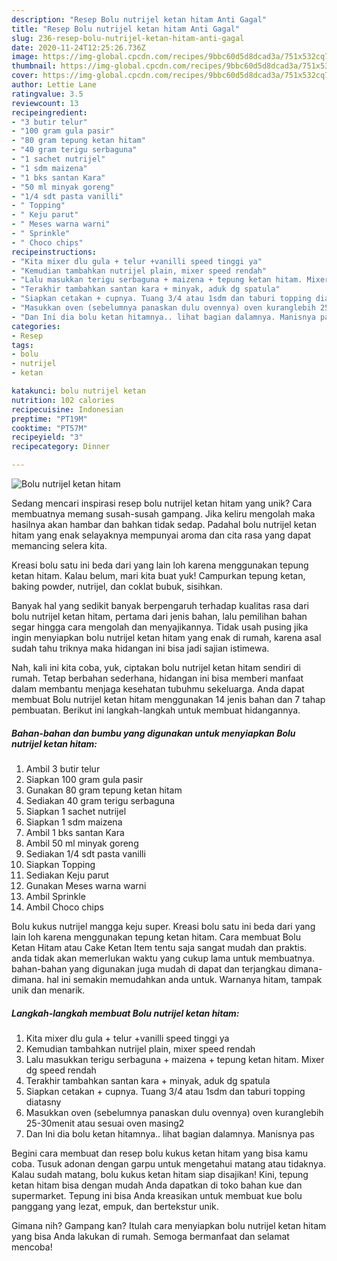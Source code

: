 ```yaml
---
description: "Resep Bolu nutrijel ketan hitam Anti Gagal"
title: "Resep Bolu nutrijel ketan hitam Anti Gagal"
slug: 236-resep-bolu-nutrijel-ketan-hitam-anti-gagal
date: 2020-11-24T12:25:26.736Z
image: https://img-global.cpcdn.com/recipes/9bbc60d5d8dcad3a/751x532cq70/bolu-nutrijel-ketan-hitam-foto-resep-utama.jpg
thumbnail: https://img-global.cpcdn.com/recipes/9bbc60d5d8dcad3a/751x532cq70/bolu-nutrijel-ketan-hitam-foto-resep-utama.jpg
cover: https://img-global.cpcdn.com/recipes/9bbc60d5d8dcad3a/751x532cq70/bolu-nutrijel-ketan-hitam-foto-resep-utama.jpg
author: Lettie Lane
ratingvalue: 3.5
reviewcount: 13
recipeingredient:
- "3 butir telur"
- "100 gram gula pasir"
- "80 gram tepung ketan hitam"
- "40 gram terigu serbaguna"
- "1 sachet nutrijel"
- "1 sdm maizena"
- "1 bks santan Kara"
- "50 ml minyak goreng"
- "1/4 sdt pasta vanilli"
- " Topping"
- " Keju parut"
- " Meses warna warni"
- " Sprinkle"
- " Choco chips"
recipeinstructions:
- "Kita mixer dlu gula + telur +vanilli speed tinggi ya"
- "Kemudian tambahkan nutrijel plain, mixer speed rendah"
- "Lalu masukkan terigu serbaguna + maizena + tepung ketan hitam. Mixer dg speed rendah"
- "Terakhir tambahkan santan kara + minyak, aduk dg spatula"
- "Siapkan cetakan + cupnya. Tuang 3/4 atau 1sdm dan taburi topping diatasny"
- "Masukkan oven (sebelumnya panaskan dulu ovennya) oven kuranglebih 25-30menit atau sesuai oven masing2"
- "Dan Ini dia bolu ketan hitamnya.. lihat bagian dalamnya. Manisnya pas"
categories:
- Resep
tags:
- bolu
- nutrijel
- ketan

katakunci: bolu nutrijel ketan 
nutrition: 102 calories
recipecuisine: Indonesian
preptime: "PT19M"
cooktime: "PT57M"
recipeyield: "3"
recipecategory: Dinner

---
```



![Bolu nutrijel ketan hitam](https://img-global.cpcdn.com/recipes/9bbc60d5d8dcad3a/751x532cq70/bolu-nutrijel-ketan-hitam-foto-resep-utama.jpg)

Sedang mencari inspirasi resep bolu nutrijel ketan hitam yang unik? Cara membuatnya memang susah-susah gampang. Jika keliru mengolah maka hasilnya akan hambar dan bahkan tidak sedap. Padahal bolu nutrijel ketan hitam yang enak selayaknya mempunyai aroma dan cita rasa yang dapat memancing selera kita.

Kreasi bolu satu ini beda dari yang lain loh karena menggunakan tepung ketan hitam. Kalau belum, mari kita buat yuk! Campurkan tepung ketan, baking powder, nutrijel, dan coklat bubuk, sisihkan.

Banyak hal yang sedikit banyak berpengaruh terhadap kualitas rasa dari bolu nutrijel ketan hitam, pertama dari jenis bahan, lalu pemilihan bahan segar hingga cara mengolah dan menyajikannya. Tidak usah pusing jika ingin menyiapkan bolu nutrijel ketan hitam yang enak di rumah, karena asal sudah tahu triknya maka hidangan ini bisa jadi sajian istimewa.


Nah, kali ini kita coba, yuk, ciptakan bolu nutrijel ketan hitam sendiri di rumah. Tetap berbahan sederhana, hidangan ini bisa memberi manfaat dalam membantu menjaga kesehatan tubuhmu sekeluarga. Anda dapat membuat Bolu nutrijel ketan hitam menggunakan 14 jenis bahan dan 7 tahap pembuatan. Berikut ini langkah-langkah untuk membuat hidangannya.

<!--inarticleads1-->

##### Bahan-bahan dan bumbu yang digunakan untuk menyiapkan Bolu nutrijel ketan hitam:

1. Ambil 3 butir telur
1. Siapkan 100 gram gula pasir
1. Gunakan 80 gram tepung ketan hitam
1. Sediakan 40 gram terigu serbaguna
1. Siapkan 1 sachet nutrijel
1. Siapkan 1 sdm maizena
1. Ambil 1 bks santan Kara
1. Ambil 50 ml minyak goreng
1. Sediakan 1/4 sdt pasta vanilli
1. Siapkan  Topping
1. Sediakan  Keju parut
1. Gunakan  Meses warna warni
1. Ambil  Sprinkle
1. Ambil  Choco chips


Bolu kukus nutrijel mangga keju super. Kreasi bolu satu ini beda dari yang lain loh karena menggunakan tepung ketan hitam. Cara membuat Bolu Ketan Hitam atau Cake Ketan Item tentu saja sangat mudah dan praktis. anda tidak akan memerlukan waktu yang cukup lama untuk membuatnya. bahan-bahan yang digunakan juga mudah di dapat dan terjangkau dimana-dimana. hal ini semakin memudahkan anda untuk. Warnanya hitam, tampak unik dan menarik. 

<!--inarticleads2-->

##### Langkah-langkah membuat Bolu nutrijel ketan hitam:

1. Kita mixer dlu gula + telur +vanilli speed tinggi ya
1. Kemudian tambahkan nutrijel plain, mixer speed rendah
1. Lalu masukkan terigu serbaguna + maizena + tepung ketan hitam. Mixer dg speed rendah
1. Terakhir tambahkan santan kara + minyak, aduk dg spatula
1. Siapkan cetakan + cupnya. Tuang 3/4 atau 1sdm dan taburi topping diatasny
1. Masukkan oven (sebelumnya panaskan dulu ovennya) oven kuranglebih 25-30menit atau sesuai oven masing2
1. Dan Ini dia bolu ketan hitamnya.. lihat bagian dalamnya. Manisnya pas


Begini cara membuat dan resep bolu kukus ketan hitam yang bisa kamu coba. Tusuk adonan dengan garpu untuk mengetahui matang atau tidaknya. Kalau sudah matang, bolu kukus ketan hitam siap disajikan! Kini, tepung ketan hitam bisa dengan mudah Anda dapatkan di toko bahan kue dan supermarket. Tepung ini bisa Anda kreasikan untuk membuat kue bolu panggang yang lezat, empuk, dan bertekstur unik. 

Gimana nih? Gampang kan? Itulah cara menyiapkan bolu nutrijel ketan hitam yang bisa Anda lakukan di rumah. Semoga bermanfaat dan selamat mencoba!
